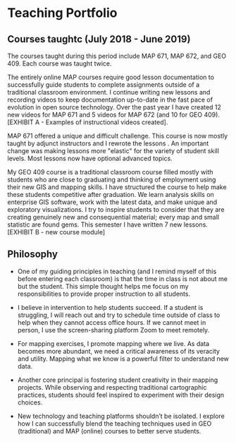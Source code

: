 # Teaching Portfolio


## Courses taughtc (July 2018 - June 2019)

The courses taught during this period include MAP 671, MAP 672, and GEO 409. Each course was taught twice.

The entirely online MAP courses require good lesson documentation to successfully guide students to complete assignments outside of a traditional classroom environment. I continue writing new lessons and recording videos to keep documentation up-to-date in the fast pace of evolution in open source technology. Over the past year I have created 12 new videos for MAP 671 and 5 videos for MAP 672 (and 10 for GEO 409).  [EXHIBIT A - Examples of instructional videos created]. 

MAP 671 offered a unique and difficult challenge. This course is now mostly taught by adjunct instructors and I rewrote the lessons . An important change was making lessons more "elastic" for the variety of student skill levels. Most lessons now have optional advanced topics.

My GEO 409 course is a traditional classroom course filled mostly with students who are close to graduating and thinking of employment using their new GIS and mapping skills. I have structured the course to help make these students competitive after graduation. We learn analysis skills on enterprise GIS software, work with the latest data, and make unique and exploratory visualizations. I try to inspire students to consider that they are creating genuinely new and consequential material; every map and small statistic are found gems. This semester I have written 7 new lessons. [EXHIBIT B - new course module]

## Philosophy

* One of my guiding principles in teaching (and I remind myself of this before entering each classroom) is that the time in class is not about me but the student. This simple thought helps me focus on my responsibilities to provide proper instruction to all students.

* I believe in intervention to help students succeed. If a student is struggling, I will reach out and try to schedule time outside of class to help when they cannot access office hours. If we cannot meet in person, I use the screen-sharing platform Zoom to meet remotely. 

* For mapping exercises, I promote mapping where we live. As data becomes more abundant, we need a critical awareness of its veracity and utility. Mapping what we know is a powerful filter to understand new data.

* Another core principal is fostering student creativity in their mapping projects. While observing and respecting traditional cartographic practices, students should feel inspired to experiment with their design choices. 

* New technology and teaching platforms shouldn’t be isolated. I explore how I can successfully blend the teaching techniques used in GEO (traditional) and MAP (online) courses to better serve students.
